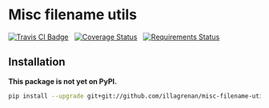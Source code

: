 # Misc filename utils #

[![Travis CI Badge](https://api.travis-ci.org/illagrenan/misc-filename-utils.png)](https://travis-ci.org/illagrenan/misc-filename-utils)
&nbsp;
[![Coverage Status](https://coveralls.io/repos/illagrenan/misc-filename-utils/badge.png)](https://coveralls.io/r/illagrenan/misc-filename-utils)
&nbsp;
[![Requirements Status](https://requires.io/github/illagrenan/misc-filename-utils/requirements.svg?branch=master)](https://requires.io/github/illagrenan/misc-filename-utils/requirements/?branch=master)


## Installation ##

**This package is not yet on PyPI.**

```bash
pip install --upgrade git+git://github.com/illagrenan/misc-filename-utils.git#egg=misc-filename-utils
```
